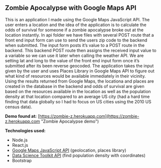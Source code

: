 ## Zombie Apocalypse with Google Maps API


This is an application I made using the Google Maps JavaScript API. The user enters a location and the idea of the application is to calculate the odds of survival for someone if a zombie apocalypse broke out at the location instantly. In api folder we have files with several  POST route that a front end input form can use to send the users zip code to the backend when submitted.  The input form posts it’s value to a POST route in the backend.
This backend POST route then assigns the received input value to a variable so we can use it later when calling the weather API.
We are setting lat  and long  to the value of the front end input form once it’s submitted after its been reverse geocoded. The application takes the input given by the user and uses Places Library in Google Maps API to figure out what kind of resources would be available immediately in their vicinity. Using the results returned from Google Maps, the locationa and places are created in the database in the backend and odds of survival are given based on the resources available in the location as well as the population density at that location compared to an average US city (had a hard time finding that data globally so I had to focus on US cities using the 2010 US census data).

__Demo found at:__ [https://zombie-z.herokuapp.com](https://zombie-z.herokuapp.com "Zombie Apocalypse demo")



__Technologies used:__
* Node.js
* React.js
* [Google Maps JavaScript API](https://developers.google.com/maps/documentation/javascript/) (geolocation, places library)
* [Data Science Toolkit API](http://www.datasciencetoolkit.org/) (find population density with coordinates)
* Bootstrap 
